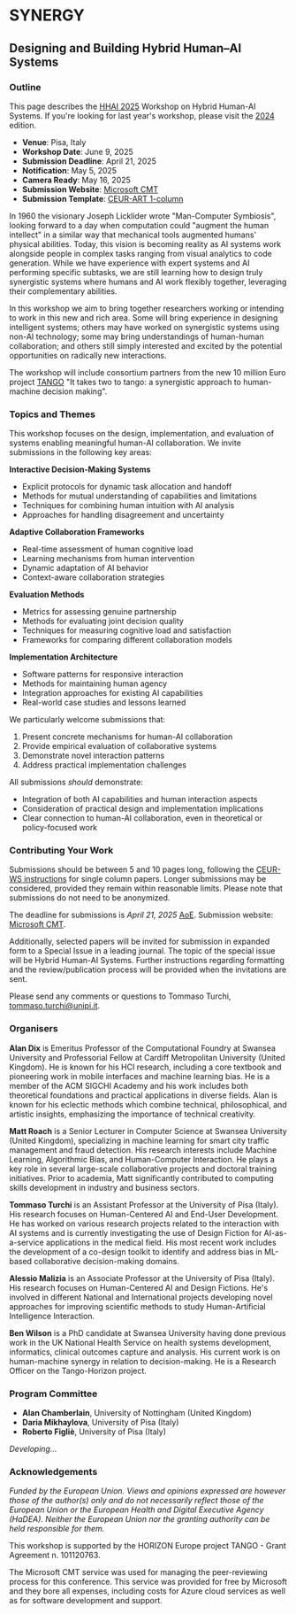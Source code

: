 # SYNERGY
## Designing and Building Hybrid Human–AI Systems

### Outline

This page describes the [HHAI 2025](https://hhai-conference.org/2025/) Workshop on Hybrid Human-AI Systems. If you're looking for last year's workshop, please visit the [2024](https://synergy.trx.li/2024/) edition.
- **Venue**: Pisa, Italy
- **Workshop Date**: June 9, 2025
- **Submission Deadline**: April 21, 2025
- **Notification**: May 5, 2025
- **Camera Ready**: May 16, 2025
- **Submission Website**: [Microsoft CMT](https://cmt3.research.microsoft.com/SYNERGY2025)
- **Submission Template**: [CEUR-ART 1-column](https://drive.google.com/file/d/1-1jUjijZI3IdXc7lHQbJBPeq_SGRAiel/view?usp=sharing)

In 1960 the visionary Joseph Licklider wrote "Man-Computer Symbiosis", looking forward to a day when computation could "augment the human intellect" in a similar way that mechanical tools augmented humans' physical abilities. Today, this vision is becoming reality as AI systems work alongside people in complex tasks ranging from visual analytics to code generation. While we have experience with expert systems and AI performing specific subtasks, we are still learning how to design truly synergistic systems where humans and AI work flexibly together, leveraging their complementary abilities.

In this workshop we aim to bring together researchers working or intending to work in this new and rich area. Some will bring experience in designing intelligent systems; others may have worked on synergistic systems using non-AI technology; some may bring understandings of human-human collaboration; and others still simply interested and excited by the potential opportunities on radically new interactions.

The workshop will include consortium partners from the new 10 million Euro project [TANGO](https://tango-horizon.eu/) "It takes two to tango: a synergistic approach to human-machine decision making".

### Topics and Themes

This workshop focuses on the design, implementation, and evaluation of systems enabling meaningful human-AI collaboration. We invite submissions in the following key areas:

**Interactive Decision-Making Systems**
- Explicit protocols for dynamic task allocation and handoff
- Methods for mutual understanding of capabilities and limitations
- Techniques for combining human intuition with AI analysis
- Approaches for handling disagreement and uncertainty

**Adaptive Collaboration Frameworks**
- Real-time assessment of human cognitive load
- Learning mechanisms from human intervention
- Dynamic adaptation of AI behavior
- Context-aware collaboration strategies

**Evaluation Methods**
- Metrics for assessing genuine partnership
- Methods for evaluating joint decision quality
- Techniques for measuring cognitive load and satisfaction
- Frameworks for comparing different collaboration models

**Implementation Architecture**
- Software patterns for responsive interaction
- Methods for maintaining human agency
- Integration approaches for existing AI capabilities
- Real-world case studies and lessons learned

We particularly welcome submissions that:
1. Present concrete mechanisms for human-AI collaboration
2. Provide empirical evaluation of collaborative systems
3. Demonstrate novel interaction patterns
4. Address practical implementation challenges

All submissions *should* demonstrate:
- Integration of both AI capabilities and human interaction aspects
- Consideration of practical design and implementation implications
- Clear connection to human-AI collaboration, even in theoretical or policy-focused work

### Contributing Your Work

Submissions should be between 5 and 10 pages long, following the [CEUR-WS instructions](https://ceur-ws.org/HOWTOSUBMIT.html) for single column papers. Longer submissions may be considered, provided they remain within reasonable limits. Please note that submissions do not need to be anonymized.

The deadline for submissions is *April 21, 2025* [AoE](https://time.is/Anywhere_on_Earth). Submission website: [Microsoft CMT](https://cmt3.research.microsoft.com/SYNERGY2025).

Additionally, selected papers will be invited for submission in expanded form to a Special Issue in a leading journal. The topic of the special issue will be Hybrid Human-AI Systems. Further instructions regarding formatting and the review/publication process will be provided when the invitations are sent.

Please send any comments or questions to Tommaso Turchi, [tommaso.turchi@unipi.it](mailto:tommaso.turchi@unipi.it).

### Organisers

**Alan Dix** is Emeritus Professor of the Computational Foundry at Swansea University and Professorial Fellow at Cardiff Metropolitan University (United Kingdom). He is known for his HCI research, including a core textbook and pioneering work in mobile interfaces and machine learning bias. He is a member of the ACM SIGCHI Academy and his work includes both theoretical foundations and practical applications in diverse fields. Alan is known for his eclectic methods which combine technical, philosophical, and artistic insights, emphasizing the importance of technical creativity.

**Matt Roach** is a Senior Lecturer in Computer Science at Swansea University (United Kingdom), specializing in machine learning for smart city traffic management and fraud detection. His research interests include Machine Learning, Algorithmic Bias, and Human-Computer Interaction. He plays a key role in several large-scale collaborative projects and doctoral training initiatives. Prior to academia, Matt significantly contributed to computing skills development in industry and business sectors.

**Tommaso Turchi** is an Assistant Professor at the University of Pisa (Italy). His research focuses on Human-Centered AI and End-User Development. He has worked on various research projects related to the interaction with AI systems and is currently investigating the use of Design Fiction for AI-as-a-service applications in the medical field. His most recent work includes the development of a co-design toolkit to identify and address bias in ML-based collaborative decision-making domains.

**Alessio Malizia** is an Associate Professor at the University of Pisa (Italy). His research focuses on Human-Centered AI and Design Fictions. He's involved in different National and International projects developing novel approaches for improving scientific methods to study Human-Artificial Intelligence Interaction.

**Ben Wilson** is a PhD candidate at Swansea University having done previous work in the UK National Health Service on health systems development, informatics, clinical outcomes capture and analysis. His current work is on human-machine synergy in relation to decision-making. He is a Research Officer on the Tango-Horizon project.

### Program Committee

- **Alan Chamberlain**, University of Nottingham (United Kingdom)
- **Daria Mikhaylova**, University of Pisa (Italy)
- **Roberto Figliè**, University of Pisa (Italy)

*Developing...*

### Acknowledgements

_Funded by the European Union. Views and opinions expressed are however those of the author(s) only and do not necessarily reflect those of the European Union or the European Health and Digital Executive Agency (HaDEA). Neither the European Union nor the granting authority can be held responsible for them._

This workshop is supported by the HORIZON Europe project TANGO - Grant Agreement n. 101120763.

The Microsoft CMT service was used for managing the peer-reviewing process for this conference. This service was provided for free by Microsoft and they bore all expenses, including costs for Azure cloud services as well as for software development and support.